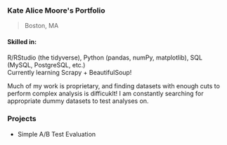 ### Kate Alice Moore's Portfolio
> Boston, MA

#### Skilled in: 
R/RStudio (the tidyverse), Python (pandas, numPy, matplotlib), SQL (MySQL, PostgreSQL, etc.)
<br> Currently learning Scrapy + BeautifulSoup!

Much of my work is proprietary, and finding datasets with enough cuts to perform complex analysis is difficuklt! I am constantly searching for appropriate dummy datasets to test analyses on. 

### Projects
+ Simple A/B Test Evaluation



